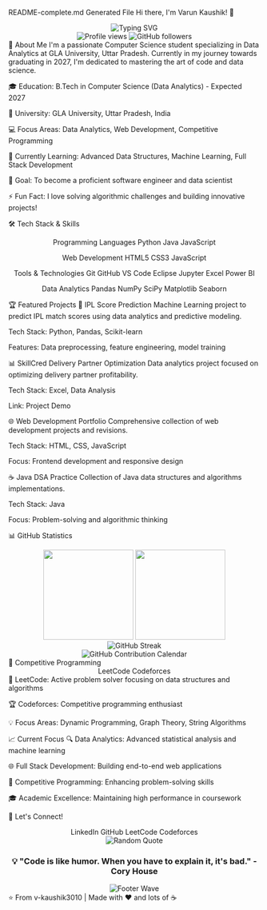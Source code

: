 README-complete.md
Generated File
Hi there, I'm Varun Kaushik! 👋
<div align="center"> <img src="https://readme-typing-svg.herokuapp.com?font=Fira+Code&pause=1000&color=2196F3&center=true&vCenter=true&width=435&lines=Computer+Science+Student;Data+Analytics+Specialist;Full+Stack+Developer;Problem+Solver;Competitive+Programmer" alt="Typing SVG" /> </div> <div align="center"> <img src="https://komarev.com/ghpvc/?username=v-kaushik3010&label=Profile%20views&color=0e75b6&style=flat" alt="Profile views" /> <img src="https://img.shields.io/github/followers/v-kaushik3010?label=Followers&style=social" alt="GitHub followers" /> </div>
🚀 About Me
I'm a passionate Computer Science student specializing in Data Analytics at GLA University, Uttar Pradesh. Currently in my journey towards graduating in 2027, I'm dedicated to mastering the art of code and data science.

🎓 Education: B.Tech in Computer Science (Data Analytics) - Expected 2027

🏫 University: GLA University, Uttar Pradesh, India

💻 Focus Areas: Data Analytics, Web Development, Competitive Programming

🌱 Currently Learning: Advanced Data Structures, Machine Learning, Full Stack Development

🎯 Goal: To become a proficient software engineer and data scientist

⚡ Fun Fact: I love solving algorithmic challenges and building innovative projects!

🛠️ Tech Stack & Skills
<div align="center">
Programming Languages
Python
Java
JavaScript

Web Development
HTML5
CSS3
JavaScript

Tools & Technologies
Git
GitHub
VS Code
Eclipse
Jupyter
Excel
Power BI

Data Analytics
Pandas
NumPy
SciPy
Matplotlib
Seaborn

</div>
🏆 Featured Projects
🎯 IPL Score Prediction
Machine Learning project to predict IPL match scores using data analytics and predictive modeling.

Tech Stack: Python, Pandas, Scikit-learn

Features: Data preprocessing, feature engineering, model training

📊 SkillCred Delivery Partner Optimization
Data analytics project focused on optimizing delivery partner profitability.

Tech Stack: Excel, Data Analysis

Link: Project Demo

🌐 Web Development Portfolio
Comprehensive collection of web development projects and revisions.

Tech Stack: HTML, CSS, JavaScript

Focus: Frontend development and responsive design

☕ Java DSA Practice
Collection of Java data structures and algorithms implementations.

Tech Stack: Java

Focus: Problem-solving and algorithmic thinking

📊 GitHub Statistics
<div align="center"> <img height="180em" src="https://github-readme-stats.vercel.app/api?username=v-kaushik3010&show_icons=true&theme=tokyonight&include_all_commits=true&count_private=true"/> <img height="180em" src="https://github-readme-stats.vercel.app/api/top-langs/?username=v-kaushik3010&layout=compact&langs_count=7&theme=tokyonight"/> </div> <div align="center"> <img src="https://github-readme-streak-stats.herokuapp.com/?user=v-kaushik3010&theme=tokyonight" alt="GitHub Streak" /> </div> <div align="center"> <img src="https://ghchart.rshah.org/2196F3/v-kaushik3010" alt="GitHub Contribution Calendar" /> </div>
🏅 Competitive Programming
<div align="center">
LeetCode
Codeforces

</div>
🎯 LeetCode: Active problem solver focusing on data structures and algorithms

🏆 Codeforces: Competitive programming enthusiast

💡 Focus Areas: Dynamic Programming, Graph Theory, String Algorithms

📈 Current Focus
🔍 Data Analytics: Advanced statistical analysis and machine learning

🌐 Full Stack Development: Building end-to-end web applications

🧮 Competitive Programming: Enhancing problem-solving skills

🎓 Academic Excellence: Maintaining high performance in coursework

🤝 Let's Connect!
<div align="center">
LinkedIn
GitHub
LeetCode
Codeforces

</div>
<div align="center"> <img src="https://quotes-github-readme.vercel.app/api?type=horizontal&theme=tokyonight" alt="Random Quote" /> </div> <div align="center"> <h3>💡 "Code is like humor. When you have to explain it, it's bad." - Cory House</h3> </div>
<div align="center"> <img src="https://capsule-render.vercel.app/api?type=waving&color=gradient&height=100&section=footer" alt="Footer Wave" /> </div>
⭐️ From v-kaushik3010 | Made with ❤️ and lots of ☕
